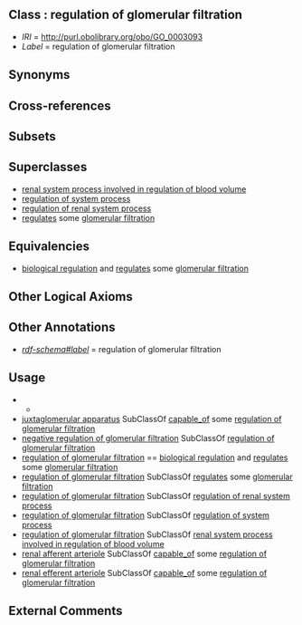 
## Class : regulation of glomerular filtration

 * *IRI* = http://purl.obolibrary.org/obo/GO_0003093
 * *Label* = regulation of glomerular filtration

## Synonyms


## Cross-references


## Subsets


## Superclasses

 * [renal system process involved in regulation of blood volume](../../GO/77/GO_0001977.md)
 * [regulation of system process](../../GO/57/GO_0044057.md)
 * [regulation of renal system process](../../GO/01/GO_0098801.md)
 * [regulates](../../RO/11/RO_0002211.md) some [glomerular filtration](../../GO/94/GO_0003094.md)

## Equivalencies

 * [biological regulation](../../GO/07/GO_0065007.md) and [regulates](../../RO/11/RO_0002211.md) some [glomerular filtration](../../GO/94/GO_0003094.md)

## Other Logical Axioms


## Other Annotations

 * *[rdf-schema#label](../../el/rdf-schema#label.md)* = regulation of glomerular filtration

## Usage

 * -
 * [juxtaglomerular apparatus](../../UBERON/03/UBERON_0002303.md) SubClassOf [capable_of](../../RO/15/RO_0002215.md) some [regulation of glomerular filtration](../../GO/93/GO_0003093.md)
 * [negative regulation of glomerular filtration](../../GO/05/GO_0003105.md) SubClassOf [regulation of glomerular filtration](../../GO/93/GO_0003093.md)
 * [regulation of glomerular filtration](../../GO/93/GO_0003093.md) == [biological regulation](../../GO/07/GO_0065007.md) and [regulates](../../RO/11/RO_0002211.md) some [glomerular filtration](../../GO/94/GO_0003094.md)
 * [regulation of glomerular filtration](../../GO/93/GO_0003093.md) SubClassOf [regulates](../../RO/11/RO_0002211.md) some [glomerular filtration](../../GO/94/GO_0003094.md)
 * [regulation of glomerular filtration](../../GO/93/GO_0003093.md) SubClassOf [regulation of renal system process](../../GO/01/GO_0098801.md)
 * [regulation of glomerular filtration](../../GO/93/GO_0003093.md) SubClassOf [regulation of system process](../../GO/57/GO_0044057.md)
 * [regulation of glomerular filtration](../../GO/93/GO_0003093.md) SubClassOf [renal system process involved in regulation of blood volume](../../GO/77/GO_0001977.md)
 * [renal afferent arteriole](../../UBERON/39/UBERON_0004639.md) SubClassOf [capable_of](../../RO/15/RO_0002215.md) some [regulation of glomerular filtration](../../GO/93/GO_0003093.md)
 * [renal efferent arteriole](../../UBERON/40/UBERON_0004640.md) SubClassOf [capable_of](../../RO/15/RO_0002215.md) some [regulation of glomerular filtration](../../GO/93/GO_0003093.md)

## External Comments

